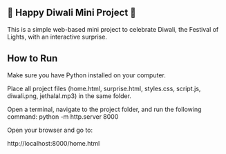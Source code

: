 ## 🎉 Happy Diwali Mini Project 🎉
This is a simple web-based mini project to celebrate Diwali, the Festival of Lights, with an interactive surprise.

## How to Run
Make sure you have Python installed on your computer.

Place all project files (home.html, surprise.html, styles.css, script.js, diwali.png, jethalal.mp3) in the same folder.

Open a terminal, navigate to the project folder, and run the following command:
python -m http.server 8000

Open your browser and go to:

http://localhost:8000/home.html
